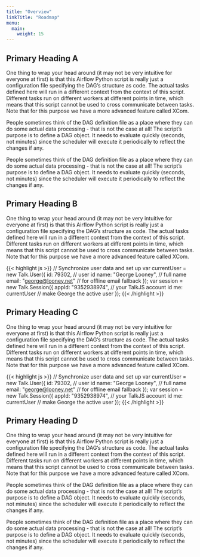 ```yaml
---
title: "Overview"
linkTitle: "Roadmap"
menu:
  main:
    weight: 15
---
```


## Primary Heading A

One thing to wrap your head around (it may not be very intuitive for everyone at first) is that this Airflow Python
script is really just a configuration file specifying the DAG’s structure as code. The actual tasks defined here will
run in a different context from the context of this script. Different tasks run on different workers at different
points in time, which means that this script cannot be used to cross communicate between tasks. Note that for
this purpose we have a more advanced feature called XCom.

People sometimes think of the DAG definition file as a place where they can do some actual data processing -
that is not the case at all! The script’s purpose is to define a DAG object. It needs to evaluate quickly (seconds,
not minutes) since the scheduler will execute it periodically to reflect the changes if any.

People sometimes think of the DAG definition file as a place where they can do some actual data processing - that is not the case at all! The script’s purpose is to define a DAG object. It needs to evaluate quickly (seconds, not minutes) since the scheduler will execute it periodically to reflect the changes if any.

## Primary Heading B

One thing to wrap your head around (it may not be very intuitive for everyone at first) is that this Airflow Python
script is really just a configuration file specifying the DAG’s structure as code. The actual tasks defined here will
run in a different context from the context of this script. Different tasks run on different workers at different
points in time, which means that this script cannot be used to cross communicate between tasks. Note that for
this purpose we have a more advanced feature called XCom.

{{< highlight js >}}
// Synchronize user data and set up
var currentUser = new Talk.User({
    id: 79302,                      // user id
    name: "George Looney",          // full name
    email: "george@looney.net"      // for offline email fallback
});
var session = new Talk.Session({
    appId: "9352938974",            // your TalkJS account id
    me: currentUser                 // make George the active user
});
{{< /highlight >}}

## Primary Heading C

One thing to wrap your head around (it may not be very intuitive for everyone at first) is that this Airflow Python
script is really just a configuration file specifying the DAG’s structure as code. The actual tasks defined here will
run in a different context from the context of this script. Different tasks run on different workers at different
points in time, which means that this script cannot be used to cross communicate between tasks. Note that for
this purpose we have a more advanced feature called XCom.

{{< highlight js >}}
// Synchronize user data and set up
var currentUser = new Talk.User({
    id: 79302,                      // user id
    name: "George Looney",          // full name
    email: "george@looney.net"      // for offline email fallback
});
var session = new Talk.Session({
    appId: "9352938974",            // your TalkJS account id
    me: currentUser                 // make George the active user
});
{{< /highlight >}}

## Primary Heading D

One thing to wrap your head around (it may not be very intuitive for everyone at first) is that this Airflow Python
script is really just a configuration file specifying the DAG’s structure as code. The actual tasks defined here will
run in a different context from the context of this script. Different tasks run on different workers at different
points in time, which means that this script cannot be used to cross communicate between tasks. Note that for
this purpose we have a more advanced feature called XCom.

People sometimes think of the DAG definition file as a place where they can do some actual data processing -
that is not the case at all! The script’s purpose is to define a DAG object. It needs to evaluate quickly (seconds,
not minutes) since the scheduler will execute it periodically to reflect the changes if any.

People sometimes think of the DAG definition file as a place where they can do some actual data processing - that is not the case at all! The script’s purpose is to define a DAG object. It needs to evaluate quickly (seconds, not minutes) since the scheduler will execute it periodically to reflect the changes if any.
